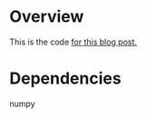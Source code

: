 # Overview
This is the code [for this blog post.](https://aiaspirant.com/distance-similarity-measures-in-machine-learning/)

# Dependencies
numpy
